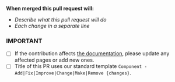 **When merged this pull request will:**
- _Describe what this pull request will do_
- _Each change in a separate line_

### IMPORTANT
- [ ] If the contribution affects [the documentation](https:wiki.cluster-community.com/index.php/Category:Eric%27s_Mission_Framework_(EMF)), please update any affected pages or add new ones.
- [ ] Title of this PR uses our standard template `Component - Add|Fix|Improve|Change|Make|Remove {changes}`.
